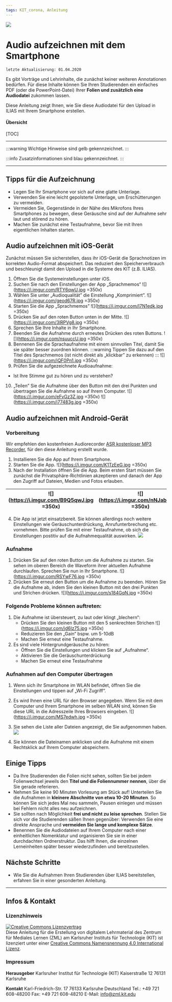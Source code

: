 ```yaml
---
tags: KIT_corona, Anleitung
---
```

![](https://i.imgur.com/eAg9Fgb.png)

# Audio aufzeichnen mit dem Smartphone

```
letzte Aktualisierung: 01.04.2020
```
Es gibt Vorträge und Lehrinhalte, die zunächst keiner weiteren Annotationen bedürfen. Für diese Inhalte können Sie Ihren Studierenden ein einfaches PDF  (oder die PowerPoint-Datei) Ihrer **Folien und zusätzlich eine Audiodatei** zukommen lassen.

Diese Anleitung zeigt Ihnen, wie Sie diese Audiodatei für den Upload in ILIAS mit Ihrem Smartphone erstellen. 

#### Übersicht
[TOC]


---

:::warning
Wichtige Hinweise sind gelb gekennzeichnet.
:::

:::info
Zusatzinformationen sind blau gekennzeichnet.
:::

---

## Tipps für die Aufzeichnung
*  Legen Sie Ihr Smartphone vor sich auf eine glatte Unterlage.
*  Verwenden Sie eine leicht gepolsterte Unterlage, um Erschütterungen zu vermeiden.
*  Vermeiden Sie, Gegenstände in der Nähe des Mikrofons Ihres Smartphones zu bewegen, diese Geräusche sind auf der Aufnahme sehr laut und störend zu hören.
*  Machen Sie zunächst eine Testaufnahme, bevor Sie mit Ihren eigentlichen Inhalten starten.


## Audio aufzeichnen mit iOS-Gerät
Zunächst müssen Sie sicherstellen, dass ihr iOS-Gerät die Sprachnotizen im korrekten Audio-Format abspeichert. Das reduziert den Speicherverbrauch und beschleunigt damit den Upload in die Systeme des KIT (z.B. ILIAS).

1. Öffnen Sie die Systemeinstellungen unter iOS.
2. Suchen Sie nach den Einstellungen der App „Sprachmemos“
![](https://i.imgur.com/RTY6qwU.jpg =350x)
4. Wählen Sie unter „Audioqualität” die Einstellung „Komprimiert”.
![](https://i.imgur.com/geod67R.jpg =350x)
6. Starten Sie die App „Sprachmemos”
![](https://i.imgur.com/I7N1edk.jpg =350x)
4. Drücken Sie auf den roten Button unten in der Mitte.
![](https://i.imgur.com/3lRPVg8.jpg =350x)
5. Sprechen Sie Ihre Inhalte in Ihr Smartphone.
6. Beenden Sie die Aufnahme durch erneutes Drücken des roten Buttons.
![](https://i.imgur.com/nsuuccU.jpg =350x)
7. Bennenen Sie die Sprachaufnahme mit einem sinnvollen Titel, damit Sie sie später besser zuordnen können.
:::warning
Tippen Sie dazu auf den Titel des Sprachmemos (ist nicht direkt als „klickbar” zu erkennen)
:::
![](https://i.imgur.com/iQF0Pn1.jpg =350x)
9. Prüfen Sie die aufgezeichnete Audioaufnahme:
* 	Ist Ihre Stimme gut zu hören und zu verstehen?
10. „Teilen” Sie die Aufnahme über den Button mit den drei Punkten und übertragen Sie die Aufnahme so auf Ihrem Computer.
![](https://i.imgur.com/eFvGz3Z.jpg =350x)
![](https://i.imgur.com/i77483g.jpg =350x)


## Audio aufzeichnen mit Android-Gerät
### Vorbereitung
Wir empfehlen den kostenfreien Audiorecorder [ASR kostenloser MP3 Recorder](https://play.google.com/store/apps/details?id=com.nll.asr), für den diese Anleitung erstellt wurde.
1. Installieren Sie die App auf Ihrem Smartphone.
2. Starten Sie die App.
![](https://i.imgur.com/K1TzEeG.jpg =350x)
4. Nach der Installation öffnen Sie die App. Beim ersten Start müssen Sie zunächst die Privatsphäre-Richtlinien akzeptieren und danach der App den Zugriff auf Dateien, Medien und Fotos erlauben.

|![](https://i.imgur.com/B9Q5qwJ.jpg =350x)|![](https://i.imgur.com/nNJab4q.jpg =350x)|
|----|----|

4. Die App ist jetzt einsatzbereit. Sie können allerdings noch weitere Einstellungen wie Geräuschunterdrückung, Anrufunterbrechung etc. vornehmen. Bitte prüfen Sie mit einer Testaufnahme, ob sich die Einstellungen postitiv auf die Aufnahmequalität auswirken.
![](https://i.imgur.com/bodsZKs.jpg)


### Aufnahme
1.	Drücken Sie auf den roten Button um die Aufnahme zu starten. Sie sehen im oberen Bereich die Waveform ihrer aktuellen Aufnahme durchlaufen. Sprechen Sie nun in Ihr Smartphone.
![](https://i.imgur.com/RSYwF76.jpg =350x)
2.	Drücken Sie erneut den Button um die Aufnahme zu beenden. Hören Sie die Aufnahme ab, indem Sie den kleinen Button mit den drei Punkten und Strichen drücken.
![](https://i.imgur.com/s184GqN.jpg =350x)



### Folgende Probleme können auftreten:
1.	Die Aufnahme ist übersteuert, zu laut oder klingt „blechern“:
    * Drücken Sie den kleinen Button mit den 5 senkrechten Strichen
    ![](https://i.imgur.com/jd6Iz75.jpg =350x)
    * 	Reduzieren Sie den „Gain“ bspw. um 5-10dB
    * 	Machen Sie erneut eine Testaufnahme.
9.	Es sind viele Hintergrundgeräusche zu hören:
    * Öffnen Sie die Einstellungen und klicken Sie auf „Aufnahme“. 
    * Aktivieren Sie die Geräuschunterdrückung
    * Machen Sie erneut eine Testaufnahme


### Aufnahmen auf den Computer übertragen
1.	Wenn sich ihr Smartphone im WLAN befindet, öffnen Sie die Einstellungen und tippen auf „Wi-Fi Zugriff“.
2.	Es wird Ihnen eine URL für den Browser angegeben. Wenn Sie mit dem Computer und Ihrem Smartphone im selben WLAN sind, können Sie diese URL in die Adresszeile Ihres Browsers eingeben. 
![](https://i.imgur.com/MS7edwh.jpg =350x)
3.	Sie sehen die Liste aller Dateien angezeigt, die Sie aufgenommen haben.
![](https://i.imgur.com/KEFSrPH.jpg)

4.	Sie können die Dateinamen anklicken und die Aufnahme mit einem Rechtsklick auf Ihrem Computer abspeichern.


## Einige Tipps
* Da Ihre Studierenden die Folien nicht sehen, sollten Sie bei jedem Folienwechsel jeweils den **Titel und die Foliennummer nennen**, über die Sie gerade referieren.
* Nehmen Sie keine 90 Minuten Vorlesung am Stück auf! Unterteilen Sie die Aufnahmen in **kleinere Abschnitte von etwa 10-20 Minuten**. So können Sie sich jedes Mal neu sammeln, Pausen einlegen und müssen bei Fehlern nicht alles neu aufzeichnen.
* Sie sollten nach Möglichkeit **frei und nicht zu leise sprechen**. Stellen Sie sich vor die Studierenden säßen Ihnen gegenüber: Verwenden Sie eine direkte Ansprache und **vermeiden Sie lange und komplexe Sätze**.
* Benennen Sie die Audiodateien auf Ihrem Computer nach einer einheitlichen Nomenklatur und organisieren Sie sie in einer durchdachten Ordnerstruktur. Das hilft Ihnen, die einzelnen Lerneinheiten später besser wiederzufinden und bereitzustellen.

## Nächste Schritte
* Wie Sie die Aufnahmen Ihren Studierenden über ILIAS bereitstellen, erfahren Sie in einer gesonderten Anleitung.

---

## Infos & Kontakt

### Lizenzhinweis
<a rel="license" href="http://creativecommons.org/licenses/by/4.0/"><img alt="Creative Commons Lizenzvertrag" style="border-width:0" src="https://i.creativecommons.org/l/by/4.0/88x31.png" /></a><br /><span xmlns:dct="http://purl.org/dc/terms/" property="dct:title">Diese Anleitung für die Erstellung von digitalem Lehrmaterial</span> des <span xmlns:cc="http://creativecommons.org/ns#" property="cc:attributionName">Zentrum für Mediales Lernen (ZML) am Karlsruher Instituts für Technologie (KIT)</span> ist lizenziert unter einer <a rel="license" href="http://creativecommons.org/licenses/by/4.0/">Creative Commons Namensnennung 4.0 International Lizenz</a>.

### Impressum

**Herausgeber**
Karlsruher Institut für Technologie (KIT)
Kaiserstraße 12
76131 Karlsruhe

**Kontakt**
Karl-Friedrich-Str. 17
76133 Karlsruhe
Deutschland
Tel.: +49 721 608-48200
Fax: +49 721 608-48210
E-Mail: info@zml.kit.edu
